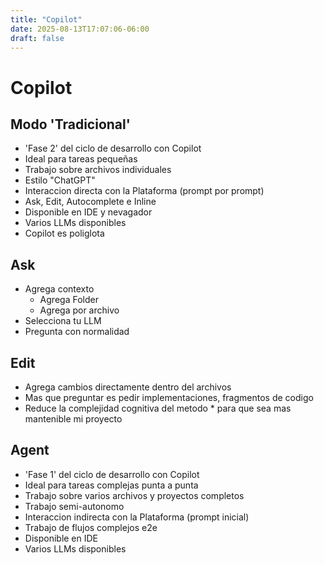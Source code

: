 ```yaml
---
title: "Copilot"
date: 2025-08-13T17:07:06-06:00
draft: false
---
```


# Copilot

## Modo 'Tradicional'
* 'Fase 2' del ciclo de desarrollo con Copilot
* Ideal para tareas pequeñas
* Trabajo sobre archivos individuales
* Estilo "ChatGPT"
* Interaccion directa con la Plataforma (prompt por prompt)
* Ask, Edit, Autocomplete e Inline
* Disponible en IDE y nevagador
* Varios LLMs disponibles
* Copilot es poliglota

## Ask
* Agrega contexto
    - Agrega Folder
    - Agrega por archivo
* Selecciona tu LLM
* Pregunta con normalidad

## Edit
* Agrega cambios directamente dentro del archivos
* Mas que preguntar es pedir implementaciones, fragmentos de codigo
* Reduce la complejidad cognitiva del metodo * para que sea mas mantenible mi proyecto

## Agent
* 'Fase 1' del ciclo de desarrollo con Copilot
* Ideal para tareas complejas punta a punta
* Trabajo sobre varios archivos y proyectos completos
* Trabajo semi-autonomo
* Interaccion indirecta con la Plataforma (prompt inicial)
* Trabajo de flujos complejos e2e
* Disponible en IDE
* Varios LLMs disponibles
